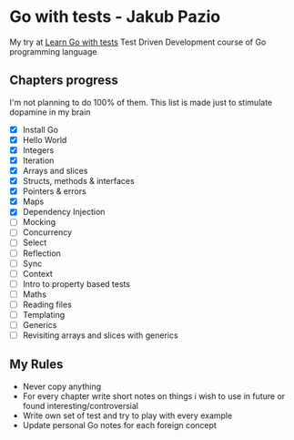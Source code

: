 # Go with tests - Jakub Pazio

My try at [Learn Go with tests](https://github.com/quii/learn-go-with-tests) Test Driven Development course of Go programming language

## Chapters progress 

I'm not planning to do 100% of them. This list is made just to stimulate dopamine in my brain

- [x] Install Go
- [x] Hello World
- [x] Integers
- [x] Iteration
- [x] Arrays and slices
- [x] Structs, methods & interfaces
- [x] Pointers & errors
- [x] Maps
- [x] Dependency Injection
- [ ] Mocking
- [ ] Concurrency
- [ ] Select
- [ ] Reflection
- [ ] Sync
- [ ] Context
- [ ] Intro to property based tests
- [ ] Maths
- [ ] Reading files
- [ ] Templating
- [ ] Generics
- [ ] Revisiting arrays and slices with generics

## My Rules

- Never copy anything
- For every chapter write short notes on things i wish to use in future or found interesting/controversial
- Write own set of test and try to play with every example
- Update personal Go notes for each foreign concept
